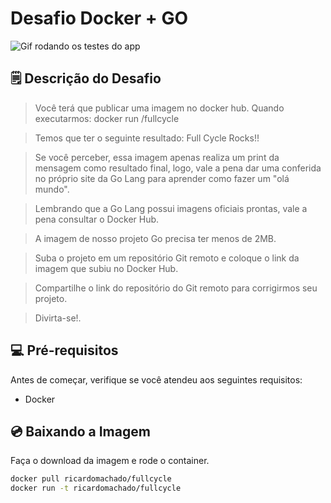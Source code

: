 # Desafio Docker + GO

<img src=".github/readme/thumbnail.gif" alt="Gif rodando os testes do app">

## :spiral_notepad: Descrição do Desafio

> Você terá que publicar uma imagem no docker hub. Quando executarmos: docker run <seu-user>/fullcycle

> Temos que ter o seguinte resultado: Full Cycle Rocks!!

> Se você perceber, essa imagem apenas realiza um print da mensagem como resultado final, logo, vale a pena dar uma conferida no próprio site da Go Lang para aprender como fazer um "olá mundo".

> Lembrando que a Go Lang possui imagens oficiais prontas, vale a pena consultar o Docker Hub.

> A imagem de nosso projeto Go precisa ter menos de 2MB.

> Suba o projeto em um repositório Git remoto e coloque o link da imagem que subiu no Docker Hub.

> Compartilhe o link do repositório do Git remoto para corrigirmos seu projeto.

> Divirta-se!.

## 💻 Pré-requisitos

Antes de começar, verifique se você atendeu aos seguintes requisitos:

- Docker

## 💿 Baixando a Imagem

Faça o download da imagem e rode o container.

```bash
docker pull ricardomachado/fullcycle
docker run -t ricardomachado/fullcycle
```